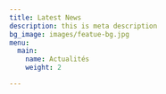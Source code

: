```yaml
---
title: Latest News
description: this is meta description
bg_image: images/featue-bg.jpg
menu:
  main:
    name: Actualités
    weight: 2

---
```

